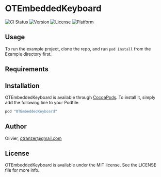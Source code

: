 # OTEmbeddedKeyboard

[![CI Status](http://img.shields.io/travis/Olivier/OTEmbeddedKeyboard.svg?style=flat)](https://travis-ci.org/Olivier/OTEmbeddedKeyboard)
[![Version](https://img.shields.io/cocoapods/v/OTEmbeddedKeyboard.svg?style=flat)](http://cocoapods.org/pods/OTEmbeddedKeyboard)
[![License](https://img.shields.io/cocoapods/l/OTEmbeddedKeyboard.svg?style=flat)](http://cocoapods.org/pods/OTEmbeddedKeyboard)
[![Platform](https://img.shields.io/cocoapods/p/OTEmbeddedKeyboard.svg?style=flat)](http://cocoapods.org/pods/OTEmbeddedKeyboard)

## Usage

To run the example project, clone the repo, and run `pod install` from the Example directory first.

## Requirements

## Installation

OTEmbeddedKeyboard is available through [CocoaPods](http://cocoapods.org). To install
it, simply add the following line to your Podfile:

```ruby
pod "OTEmbeddedKeyboard"
```

## Author

Olivier, otranzer@gmail.com

## License

OTEmbeddedKeyboard is available under the MIT license. See the LICENSE file for more info.
